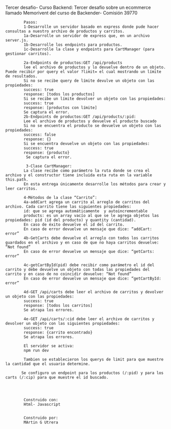 
Tercer desafio- Curso Backend:
            Tercer desafio sobre un ecommerce llamado Memorivent del curso de Backender- Comisión 39770
            

            Pasos:
            1-Desarrolle un servidor basado en express donde pude hacer consultas a nuestro archivo de productos y carritos.
            1a-Desarrolle un servidor de express que, en un archivo server.js.
            1b-Desarrolle los endpoints para productos.
            1c-Desarrolle la clase y endpoints para CartManager (para gestionar carritos).

            2a-Endpoints de productos:GET /api/products 
            lee el archivo de productos y lo devuelve dentro de un objeto. Puede recibir por query el valor ?limit= el cual mostrando un límite de resultados.
            Si no se recibe query de límite devulve un objeto con las propiedades:
            success: true
            response: [todos los productos]
            Si se recibe un límite devolver un objeto con las propiedades:
            success: true
            response: [productos con límite]
            Se captura el error.
	        2b-Endpoints de productos:GET /api/products/:pid:
            Lee el archivo de productos y devuelve el producto buscado
            Si no se encuentra el producto se devuelve un objeto con las propiedades:
            success: false
            response: {}
            Si se encuentra devuelve un objeto con las propiedades:
            success: true
            response: {producto}
             Se captura el error.

             3-Clase CartManager:
            La clase recibe como parámetro la ruta donde se crea el archivo y el constructor tiene incluida esta ruta en la variable this.path.
            En esta entrega únicamente desarrolle los métodos para crear y leer carritos.

            4-Métodos de la clase “Carrito”:
            4a-addCart agrega un carrito al arreglo de carritos del archivo. Cada carrito tiene las siguientes propiedades:
            id: que se agrega automáticamente  y autoincrementable
            products: es un array vacío al que se le agrega objetos las propiedades: pid (id del producto) y quantity (cantidad).
            En caso de éxito devuelve el id del carrito.
            En caso de error devuelve un mensaje que dice: “addCart: error”
            4b-GetCarts debe devuelve el arreglo con todos los carritos guardados en el archivo y en caso de que no haya carritos devuelve: “Not found”
            En caso de error devuelve un mensaje que dice: “getCarts: error”

            4c-getCartById(pid) debe recibir como parámetro el id del carrito y debe devuelve un objeto con todas las propiedades del carrito y en caso de no coincidir devuelve: “Not found”
            En caso de error devuelve un mensaje que dice: “getCartById: error”
            
            4d-GET /api/carts debe leer el archivo de carritos y devolver un objeto con las propiedades:
            success: true
            response: [todos los carritos]
            Se atrapa los errores.

            4e-GET /api/carts/:cid debe leer el archivo de carritos y devolver un objeto con las siguientes propiedades:
            success: true
            response: {carrito encontrado}
	        Se atrapa los errores.

            El servidor se activa:
            npm run dev
            
            Tambien se establecieron los querys de limit para que muestre la cantidad que el usuario determine.

           Se configuro un endpoint para los productos (/:pid) y para los carts (/:cip) para que muestre el id buscado.



           
            Construido con:
            Html- Javascript
            

            Construido por:
            MArtin G Utrera

